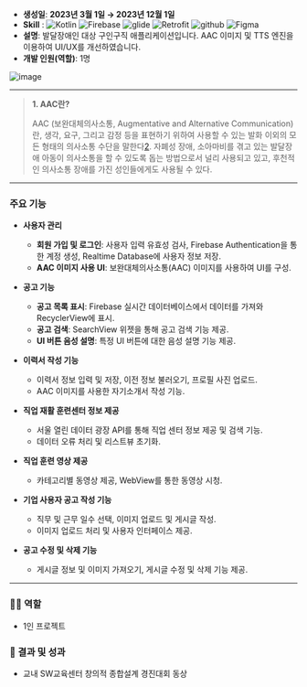 - **생성일**: **2023년 3월 1일 → 2023년 12월 1일**
- **Skill** :
 ![Kotlin](https://img.shields.io/badge/Kotlin-7F52FF?logo=kotlin&logoColor=white)
![Firebase](https://img.shields.io/badge/Firebase-FFCA28?logo=firebase&logoColor=white)
![glide](https://img.shields.io/badge/glide-1C7DA6?logo=glide&logoColor=white)
![Retrofit](https://img.shields.io/badge/Retrofit-4CAF50?logo=retrofit&logoColor=white)
![github](https://img.shields.io/badge/github-181717?logo=github&logoColor=white)
![Figma](https://img.shields.io/badge/Figma-F24E1E?logo=figma&logoColor=white)
- **설명**: 발달장애인 대상 구인구직 애플리케이션입니다. AAC 이미지 및 TTS 엔진을 이용하여 UI/UX를 개선하였습니다.
- **개발 인원(역할)**: 1명

![image](https://github.com/gawgjiug/Jobable2/assets/99489686/4c86bb31-258d-427b-97fc-0887f6f1b675)

---
> **1. AAC란?**
> 
> 
> AAC (보완대체의사소통, Augmentative and Alternative Communication)란, 생각, 요구, 그리고 감정 등을 표현하기 위하여 사용할 수 있는 발화 이외의 모든 형태의 의사소통 수단을 말한다[2](https://donghoon.io/blog/aac/#fn:2). 자폐성 장애, 소아마비를 겪고 있는 발달장애 아동이 의사소통을 할 수 있도록 돕는 방법으로서 널리 사용되고 있고, 후천적인 의사소통 장애를 가진 성인들에게도 사용될 수 있다.
>
---


### 주요 기능

- **사용자 관리**

  - **회원 가입 및 로그인**: 사용자 입력 유효성 검사, Firebase Authentication을 통한 계정 생성, Realtime Database에 사용자 정보 저장.
  - **AAC 이미지 사용 UI**: 보완대체의사소통(AAC) 이미지를 사용하여 UI를 구성.

- **공고 기능**

  - **공고 목록 표시**: Firebase 실시간 데이터베이스에서 데이터를 가져와 RecyclerView에 표시.
  - **공고 검색**: SearchView 위젯을 통해 공고 검색 기능 제공.
  - **UI 버튼 음성 설명**: 특정 UI 버튼에 대한 음성 설명 기능 제공.

- **이력서 작성 기능**

  - 이력서 정보 입력 및 저장, 이전 정보 불러오기, 프로필 사진 업로드.
  - AAC 이미지를 사용한 자기소개서 작성 기능.

- **직업 재활 훈련센터 정보 제공**

  - 서울 열린 데이터 광장 API를 통해 직업 센터 정보 제공 및 검색 기능.
  - 데이터 오류 처리 및 리스트뷰 초기화.

- **직업 훈련 영상 제공**

  - 카테고리별 동영상 제공, WebView를 통한 동영상 시청.

- **기업 사용자 공고 작성 기능**

  - 직무 및 근무 일수 선택, 이미지 업로드 및 게시글 작성.
  - 이미지 업로드 처리 및 사용자 인터페이스 제공.

- **공고 수정 및 삭제 기능**

  - 게시글 정보 및 이미지 가져오기, 게시글 수정 및 삭제 기능 제공.


--- 




### 🙋‍♂️ 역할

- 1인 프로젝트

### 🎯 결과 및 성과

- 교내 SW교육센터 창의적 종합설계 경진대회 동상
